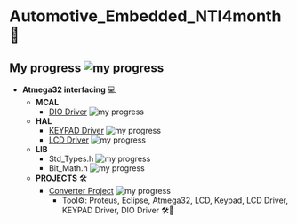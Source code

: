 # Automotive_Embedded_NTI4month 🚗 
## My progress  ![my progress](https://progress-bar.dev/28/?title=progress)
- **Atmega32 interfacing** 💻
    - **MCAL**
        - [DIO Driver](Atmega32_arch_interfacing/MCAL/DIO_Driver)   ![my progress](https://progress-bar.dev/100/?title=done)
    - **HAL**
        - [KEYPAD Driver](Atmega32_arch_interfacing/HAL/KEYPAD_Driver)   ![my progress](https://progress-bar.dev/100/?title=done)
        - [LCD Driver](Atmega32_arch_interfacing/HAL/LCD_Driver)   ![my progress](https://progress-bar.dev/100/?title=done)
    - **LIB**
        - Std_Types.h   ![my progress](https://progress-bar.dev/100/?title=done)
        - Bit_Math.h   ![my progress](https://progress-bar.dev/100/?title=done)
    - **PROJECTS** 🛠️
        - [Converter Project](Atmega32_arch_interfacing/Projects/Converter)   ![my progress](https://progress-bar.dev/90/?title=progress)
            - Tool⚙️: Proteus, Eclipse, Atmega32, LCD, Keypad, LCD Driver, KEYPAD Driver, DIO Driver 🛠️🌟

